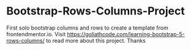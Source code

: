 # Bootstrap-Rows-Columns-Project
First solo bootstrap columns and rows to create a template from frontendmentor.io.
Visit https://goliathcode.com/learning-bootstrap-5-rows-columns/ to read more about this project. Thanks 
